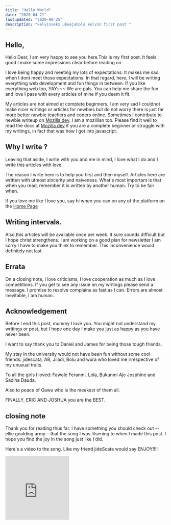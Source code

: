 ```yaml
---
title: "Hello World"
date: "2020-04-21"
lastupdated: "2020-08-25"
description: "kelvinsekx ukuejubola kelvin first post "
---
```


## **Hello,**

Hello Dear, I am very happy to see you here.This is my first post. It feels good I make some impressions clear before reading on. 

I love being happy and meeting my lots of expectations. It makes me sad when I dont meet those expectations.
In that regard, here, I will be writing everything web development and fun things in between. If you like everything web too, YAY~~~ We are pals. You can help me share the fun and love I pass with every articles of mine if you deem it fit.

My articles are not aimed at complete beginners. I am very sad I couldnot make nicer writings or articles for newbies but do not worry there is just far more better newbie teachers and coders online. Sometimes I contribute to newbie writeup on  <a href="https://developer.mozilla.org/en-US/">Mozilla dev</a>. I am a mozillian too. Please find it well to read the docs at <a href="https://developer.mozilla.org/en-US/">Mozilla dev</a> if you are a complete beginner or struggle with my writings, in fact that was how I got into javascript.

## **Why I write ?**

Leaving that aside, I write with you and me in mind, I love what I do and I write this articles with love. 

The reason I write here is to help you first and then myself. Articles here are written with utmost sincerity and naiveness. What's most important is that when you read, remember it is written by another human. Try to be fair when.

If you love me like I love you, say hi when you can on any of the platform on the <a href="/">Home Page</a>

## **Writing intervals.**

Also,this articles will be available once per week. It sure sounds difficult but I hope christ strengthens. I am working on a good plan for newsletter I am sorry I have to make you think to remember. This inconvenience would definitely not last.

## **Errata**

On a closing note, I love criticisms, I love cooperation as much as I love competitions. If you get to see any issue on my writings please send a message. I promise to resolve complains as fast as I can. Errors are almost inevitable, I am human.

## **Acknowledgement**

Before I end this post, mummy I love you. You might not understand my writings or post, but I hope one day I make you just as happy as you have never been. 

 I want to say thank you to Daniel and James for being those tough friends.

My stay in the university would not have been fun without some cool friends: jidescata, AB, Jiladi, Bolu and wura who loved me irrespective of my unusual traits.


To all the girls I loved: Fawole Feranmi, Lola, Bukunmi Aje Josphine and Sadiha Dauda.

Also to peace of Gawu who is the meekest of them all.

FINALLY, ERIC AND JOSHUA you are the BEST.

## **closing note**

Thank you for reading thus far. I have something you should check out --ellie goulding army-- that the song I was litsening to when I made this post. I hope you find the joy in the song just like I did.


Here's a video to the song. Like my friend jideScata would say ENJOY!!!!

<iframe width="200" height="200" src="https://www.youtube.com/embed/jTTNWpag6fI" frameborder="0" allow="accelerometer; autoplay; encrypted-media; gyroscope; picture-in-picture" allowfullscreen></iframe>
